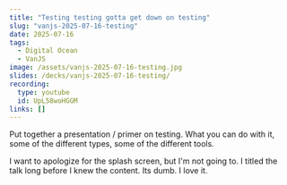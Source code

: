 ```yaml
---
title: "Testing testing gotta get down on testing"
slug: "vanjs-2025-07-16-testing"
date: 2025-07-16
tags:
  - Digital Ocean
  - VanJS
image: /assets/vanjs-2025-07-16-testing.jpg
slides: /decks/vanjs-2025-07-16-testing/
recording:
  type: youtube
  id: UpL58woHGGM
links: []
---
```


Put together a presentation / primer on testing. What you can do with it, some of the different types, some of the different tools.

I want to apologize for the splash screen, but I'm not going to. I titled the talk long before I knew the content. Its dumb. I love it.

